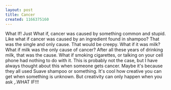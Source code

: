 ```yaml
---
layout: post
title: Cancer
created: 1166375160
---
```

<p>What If! Just What if, cancer was caused by something common and stupid. Like what if cancer was caused by an ingredient found in shampoo? That was the single and only cause. That would be creepy. What if it was milk? What if milk was the only cause of cancer? After all these years of drinking milk, that was the cause. What if smoking cigarettes, or talking on your cell phone had nothing to do with it. This is probably not the case, but I have always thought about this when someone gets cancer. Maybe it&#39;s because they all used Suave shampoo or something. It&#39;s cool how creative you can get when something is unknown. But creativity can only happen when you ask ,.WHAT IF!!!</p>
